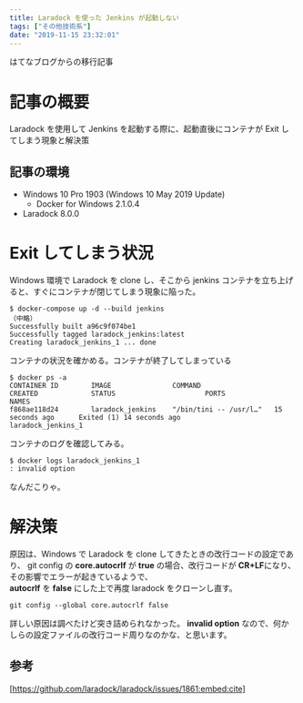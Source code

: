 ```yaml
---
title: Laradock を使った Jenkins が起動しない
tags: ["その他技術系"]
date: "2019-11-15 23:32:01"
---
```


<div class="alert info">
はてなブログからの移行記事
</div>

# 記事の概要

Laradock を使用して Jenkins を起動する際に、起動直後にコンテナが Exit してしまう現象と解決策

## 記事の環境

* Windows 10 Pro 1903 (Windows 10 May 2019 Update)
  * Docker for Windows 2.1.0.4  
* Laradock 8.0.0


<!-- more -->

# Exit してしまう状況

Windows 環境で Laradock を clone し、そこから jenkins コンテナを立ち上げると、すぐにコンテナが閉じてしまう現象に陥った。
```
$ docker-compose up -d --build jenkins
（中略）
Successfully built a96c9f074be1
Successfully tagged laradock_jenkins:latest
Creating laradock_jenkins_1 ... done
```

コンテナの状況を確かめる。コンテナが終了してしまっている
```
$ docker ps -a
CONTAINER ID        IMAGE               COMMAND                  CREATED             STATUS                      PORTS               NAMES
f868ae118d24        laradock_jenkins    "/bin/tini -- /usr/l…"   15 seconds ago      Exited (1) 14 seconds ago                       laradock_jenkins_1
```

コンテナのログを確認してみる。
```
$ docker logs laradock_jenkins_1
: invalid option
```

なんだこりゃ。


# 解決策

原因は、Windows で Laradock を clone してきたときの改行コードの設定であり、
git config の **core.autocrlf** が **true** の場合、改行コードが **CR+LF**になり、その影響でエラーが起きているようで、  
**autocrlf** を **false** にした上で再度 laradock をクローンし直す。
```
git config --global core.autocrlf false
```


詳しい原因は調べたけど突き詰められなかった。
**invalid option** なので、何かしらの設定ファイルの改行コード周りなのかな、と思います。


## 参考

[https://github.com/laradock/laradock/issues/1861:embed:cite]

